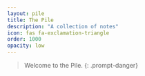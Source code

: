 ```yaml
---
layout: pile
title: The Pile
description: "A collection of notes"
icon: fas fa-exclamation-triangle
order: 1000
opacity: low
---
```


> Welcome to the Pile.
{: .prompt-danger}